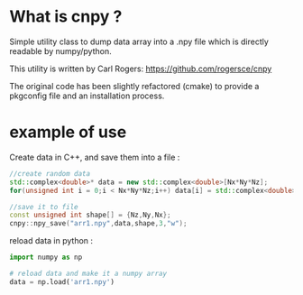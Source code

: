 # What is cnpy ?

Simple utility class to dump data array into a .npy file
which is directly readable by numpy/python.

This utility is written by Carl Rogers: https://github.com/rogersce/cnpy

The original code has been slightly refactored (cmake) to provide a pkgconfig file and an installation process.

# example of use

Create data in C++, and save them into a file :

``` c++
//create random data
std::complex<double>* data = new std::complex<double>[Nx*Ny*Nz];
for(unsigned int i = 0;i < Nx*Ny*Nz;i++) data[i] = std::complex<double>(rand(),rand());

//save it to file
const unsigned int shape[] = {Nz,Ny,Nx};
cnpy::npy_save("arr1.npy",data,shape,3,"w");

```

reload data in python :

``` python
import numpy as np

# reload data and make it a numpy array
data = np.load('arr1.npy')
```

